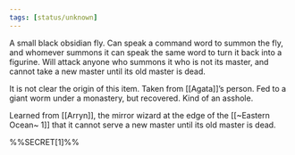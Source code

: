 ```yaml
---
tags: [status/unknown]
---
```


A small black obsidian fly. Can speak a command word to summon the fly, and whomever summons it can speak the same word to turn it back into a figurine. Will attack anyone who summons it who is not its master, and cannot take a new master until its old master is dead. 

It is not clear the origin of this item. Taken from [[Agata]]’s person. Fed to a giant worm under a monastery, but recovered. Kind of an asshole. 

Learned from [[Arryn]], the mirror wizard at the edge of the [[~Eastern Ocean~ 1]] that it cannot serve a new master until its old master is dead.

%%SECRET[1]%%